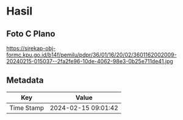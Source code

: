 # Hasil

## Foto C Plano

https://sirekap-obj-formc.kpu.go.id/b14f/pemilu/pdpr/36/01/16/20/02/3601162002009-20240215-015037--2fa2fe96-10de-4062-98e3-0b25e711de41.jpg


## Metadata

| Key        | Value               |
| ---------- | ------------------- |
| Time Stamp | 2024-02-15 09:01:42 |



